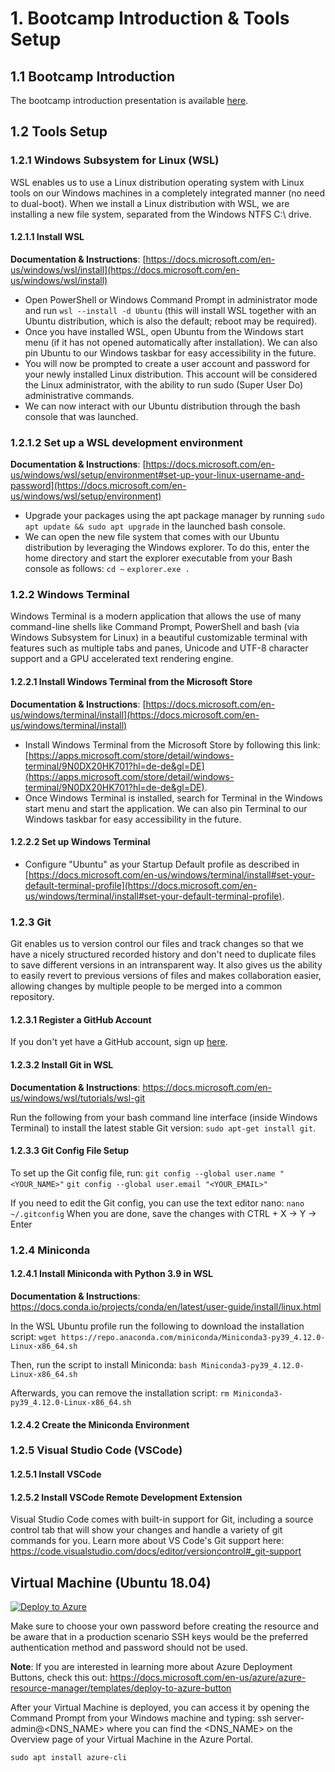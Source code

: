 # 1. Bootcamp Introduction & Tools Setup

## 1.1 Bootcamp Introduction

The bootcamp introduction presentation is available [here](https://github.com/sebastianbirk/datascience-bootcamp/blob/main/content/01_bootcamp_introduction_%26_tools_setup/01_bootcamp_introduction_%26_tools_setup.pptx).

## 1.2 Tools Setup

### 1.2.1 Windows Subsystem for Linux (WSL)
WSL enables us to use a Linux distribution operating system with Linux tools on our Windows machines in a completely integrated manner (no need to dual-boot).
When we install a Linux distribution with WSL, we are installing a new file system, separated from the Windows NTFS C:\ drive.

#### 1.2.1.1 Install WSL
**Documentation & Instructions**: [https://docs.microsoft.com/en-us/windows/wsl/install](https://docs.microsoft.com/en-us/windows/wsl/install)

- Open PowerShell or Windows Command Prompt in administrator mode and run
```wsl --install -d Ubuntu``` (this will install WSL together with an Ubuntu distribution, which is also the default; reboot may be required).
- Once you have installed WSL, open Ubuntu from the Windows start menu (if it has not opened automatically after installation). We can also pin Ubuntu to our Windows taskbar for easy accessibility in the future. 
- You will now be prompted to create a user account and password for your newly installed Linux distribution. This account will be considered the Linux administrator, with the ability to run sudo (Super User Do) administrative commands.
- We can now interact with our Ubuntu distribution through the bash console that was launched.

### 1.2.1.2 Set up a WSL development environment
**Documentation & Instructions**: [https://docs.microsoft.com/en-us/windows/wsl/setup/environment#set-up-your-linux-username-and-password](https://docs.microsoft.com/en-us/windows/wsl/setup/environment)

- Upgrade your packages using the apt package manager by running ```sudo apt update && sudo apt upgrade``` in the launched bash console.
- We can open the new file system that comes with our Ubuntu distribution by leveraging the Windows explorer. To do this, enter the home directory and start the explorer executable from your Bash console as follows:
```cd ~```
```explorer.exe .```

### 1.2.2 Windows Terminal

Windows Terminal is a modern application that allows the use of many command-line shells like Command Prompt, PowerShell and bash (via Windows Subsystem for Linux) in a beautiful customizable terminal with features such as multiple tabs and panes, Unicode and UTF-8 character support and a GPU accelerated text rendering engine.

#### 1.2.2.1 Install Windows Terminal from the Microsoft Store
**Documentation & Instructions**: [https://docs.microsoft.com/en-us/windows/terminal/install](https://docs.microsoft.com/en-us/windows/terminal/install)

- Install Windows Terminal from the Microsoft Store by following this link: [https://apps.microsoft.com/store/detail/windows-terminal/9N0DX20HK701?hl=de-de&gl=DE](https://apps.microsoft.com/store/detail/windows-terminal/9N0DX20HK701?hl=de-de&gl=DE).
- Once Windows Terminal is installed, search for Terminal in the Windows start menu and start the application. We can also pin Terminal to our Windows taskbar for easy accessibility in the future.

#### 1.2.2.2 Set up Windows Terminal
- Configure "Ubuntu" as your Startup Default profile as described in [https://docs.microsoft.com/en-us/windows/terminal/install#set-your-default-terminal-profile](https://docs.microsoft.com/en-us/windows/terminal/install#set-your-default-terminal-profile).

### 1.2.3 Git

Git enables us to version control our files and track changes so that we have a nicely structured recorded history and don't need to duplicate files to save different versions in an intransparent way. It also gives us the ability to easily revert to previous versions of files and makes collaboration easier, allowing changes by multiple people to be merged into a common repository.

#### 1.2.3.1 Register a GitHub Account
If you don't yet have a GitHub account, sign up [here](https://github.com/).

#### 1.2.3.2 Install Git in WSL
**Documentation & Instructions**: https://docs.microsoft.com/en-us/windows/wsl/tutorials/wsl-git

Run the following from your bash command line interface (inside Windows Terminal) to install the latest stable Git version:
```sudo apt-get install git```.

#### 1.2.3.3 Git Config File Setup
To set up the Git config file, run:
```git config --global user.name "<YOUR_NAME>"```
```git config --global user.email "<YOUR_EMAIL>"```

If you need to edit the Git config, you can use the text editor nano:
```nano ~/.gitconfig```
When you are done, save the changes with
CTRL + X  -> Y -> Enter

### 1.2.4 Miniconda

#### 1.2.4.1 Install Miniconda with Python 3.9 in WSL
**Documentation & Instructions**: https://docs.conda.io/projects/conda/en/latest/user-guide/install/linux.html

In the WSL Ubuntu profile run the following to download the installation script:
```wget https://repo.anaconda.com/miniconda/Miniconda3-py39_4.12.0-Linux-x86_64.sh```

Then, run the script to install Miniconda:
```bash Miniconda3-py39_4.12.0-Linux-x86_64.sh```

Afterwards, you can remove the installation script:
```rm Miniconda3-py39_4.12.0-Linux-x86_64.sh```

#### 1.2.4.2 Create the Miniconda Environment

### 1.2.5 Visual Studio Code (VSCode)
#### 1.2.5.1 Install VSCode

#### 1.2.5.2 Install VSCode Remote Development Extension

Visual Studio Code comes with built-in support for Git, including a source control tab that will show your changes and handle a variety of git commands for you. Learn more about VS Code's Git support here:
https://code.visualstudio.com/docs/editor/versioncontrol#_git-support

## Virtual Machine (Ubuntu 18.04)

[![Deploy to Azure](https://aka.ms/deploytoazurebutton)](https://portal.azure.com/#create/Microsoft.Template/uri/https%3A%2F%2Fraw.githubusercontent.com%2Fsebastianbirk%2Fdatascience-bootcamp%2Fmain%2Finfrastructure%2Fvm%2Ftemplate.json)

Make sure to choose your own password before creating the resource and be aware that in a production scenario SSH keys would be the preferred authentication method and password should not be used.

**Note**: If you are interested in learning more about Azure Deployment Buttons, check this out: https://docs.microsoft.com/en-us/azure/azure-resource-manager/templates/deploy-to-azure-button

After your Virtual Machine is deployed, you can access it by opening the Command Prompt from your Windows machine and typing:
ssh server-admin@<DNS_NAME> where you can find the <DNS_NAME> on the Overview page of your Virtual Machine in the Azure Portal.

```sudo apt install azure-cli```
